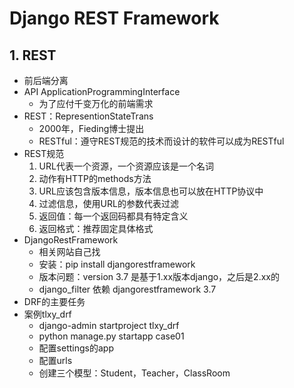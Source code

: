 # Django REST Framework
## 1. REST
- 前后端分离
- API  ApplicationProgrammingInterface
    - 为了应付千变万化的前端需求
- REST：RepresentionStateTrans
    - 2000年，Fieding博士提出
    - RESTful：遵守REST规范的技术而设计的软件可以成为RESTful
- REST规范
    1. URL代表一个资源，一个资源应该是一个名词
    2. 动作有HTTP的methods方法
    3. URL应该包含版本信息，版本信息也可以放在HTTP协议中
    4. 过滤信息，使用URL的参数代表过滤
    5. 返回值：每一个返回码都具有特定含义
    6. 返回格式：推荐固定具体格式
- DjangoRestFramework
    - 相关网站自己找
    - 安装：pip install djangorestframework
    - 版本问题：version 3.7 是基于1.xx版本django，之后是2.xx的
    - django_filter 依赖 djangorestframework 3.7
- DRF的主要任务
- 案例tlxy_drf
    - django-admin startproject tlxy_drf
    - python manage.py startapp case01
    - 配置settings的app
    - 配置urls
    - 创建三个模型：Student，Teacher，ClassRoom